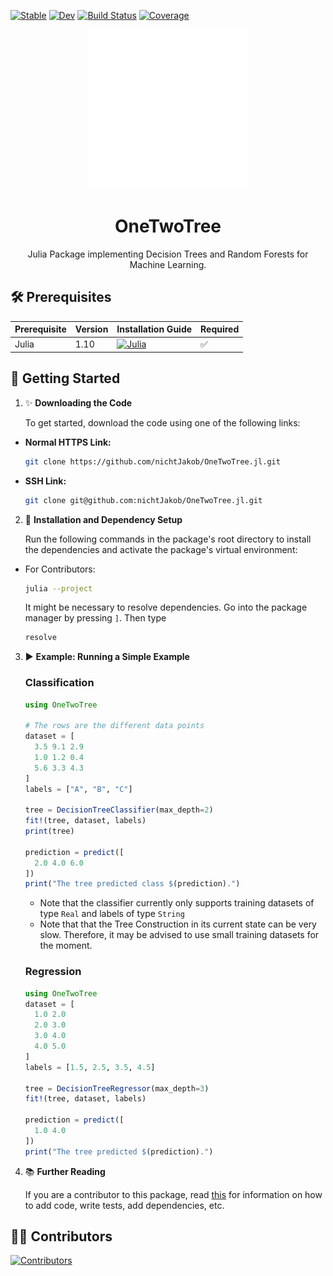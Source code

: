 
[![Stable](https://img.shields.io/badge/docs-stable-blue.svg)](https://nichtJakob.github.io/OneTwoTree.jl/stable/)
[![Dev](https://img.shields.io/badge/docs-dev-blue.svg)](https://nichtJakob.github.io/OneTwoTree.jl/dev/)
[![Build Status](https://github.com/nichtJakob/OneTwoTree.jl/actions/workflows/CI.yml/badge.svg?branch=master)](https://github.com/nichtJakob/OneTwoTree.jl/actions/workflows/CI.yml?query=branch%3Amaster)
[![Coverage](https://codecov.io/gh/nichtJakob/OneTwoTree.jl/branch/master/graph/badge.svg)](https://codecov.io/gh/nichtJakob/OneTwoTree.jl)

<div align="center">
  <img src="assets/decision_tree_logo.svg" height="256" />
  <h1>OneTwoTree</h1>
  <p>Julia Package implementing Decision Trees and Random Forests for Machine Learning.</p>
</div>

## 🛠️ Prerequisites

| Prerequisite | Version | Installation Guide | Required |
|--------------|---------|--------------------|----------|
| Julia       | 1.10    | [![Julia](https://img.shields.io/badge/Julia-v1.10-blue)](https://julialang.org/downloads/) | ✅ |


## 🚀 Getting Started

1. ✨ **Downloading the Code**

    To get started, download the code using one of the following links:

  - **Normal HTTPS Link:**

      ``` bash
      git clone https://github.com/nichtJakob/OneTwoTree.jl.git
      ```


  - **SSH Link:**

      ``` bash
      git clone git@github.com:nichtJakob/OneTwoTree.jl.git
      ```


2. 🔧 **Installation and Dependency Setup**

    Run the following commands in the package's root directory to install the dependencies and activate the package's virtual environment:

  - For Contributors:

      ```bash
      julia --project
      ```
    It might be necessary to resolve dependencies.
    Go into the package manager by pressing `]`. Then type
      ```julia
      resolve
      ```


3. ▶️ **Example: Running a Simple Example**

    ### Classification
    ```julia
    using OneTwoTree

    # The rows are the different data points
    dataset = [
      3.5 9.1 2.9
      1.0 1.2 0.4
      5.6 3.3 4.3
    ]
    labels = ["A", "B", "C"]

    tree = DecisionTreeClassifier(max_depth=2)
    fit!(tree, dataset, labels)
    print(tree)

    prediction = predict([
      2.0 4.0 6.0
    ])
    print("The tree predicted class $(prediction).")
    ```
    - Note that the classifier currently only supports training datasets of type `Real` and labels of type `String`
    - Note that that the Tree Construction in its current state can be very slow. Therefore, it may be advised to use small training datasets for the moment.

    ### Regression
    ```julia
    using OneTwoTree
    dataset = [
      1.0 2.0
      2.0 3.0
      3.0 4.0
      4.0 5.0
    ]
    labels = [1.5, 2.5, 3.5, 4.5]
    
    tree = DecisionTreeRegressor(max_depth=3)
    fit!(tree, dataset, labels)

    prediction = predict([
      1.0 4.0
    ])
    print("The tree predicted $(prediction).")
    ```

5. 📚 **Further Reading**

    If you are a contributor to this package, read [this](https://adrianhill.de/julia-ml-course/write/) for information on how to add code, write tests, add dependencies, etc.

## 👩‍💻 Contributors
[![Contributors](https://contrib.rocks/image?repo=nichtJakob/OneTwoTree.jl)](https://github.com/nichtJakob/OneTwoTree.jl/graphs/contributors)
